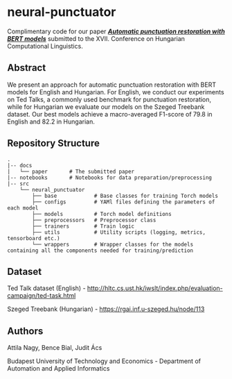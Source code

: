 # neural-punctuator
Complimentary code for our paper [**_Automatic punctuation restoration with BERT models_**](arxiv.org/abs/2101.07343) submitted to the XVII. Conference on Hungarian Computational Linguistics.

## Abstract
We present an approach for automatic punctuation restoration with BERT models for English and Hungarian. For English, we conduct our experiments on Ted Talks, a commonly used benchmark for punctuation restoration, while for Hungarian we evaluate our models on the Szeged Treebank dataset. Our best models achieve a macro-averaged F1-score of 79.8 in English and 82.2 in Hungarian.

## Repository Structure

```
.
|-- docs
|   └── paper       # The submitted paper
|-- notebooks       # Notebooks for data preparation/preprocessing
|-- src
    └── neural_punctuator 
        ├── base            # Base classes for training Torch models
        ├── configs         # YAMl files defining the parameters of each model
        ├── models          # Torch model definitions
        ├── preprocessors   # Preprocessor class
        ├── trainers        # Train logic
        ├── utils           # Utility scripts (logging, metrics, tensorboard etc.)
        └── wrappers        # Wrapper classes for the models containing all the components needed for training/prediction
```
## Dataset
Ted Talk dataset (English) - http://hltc.cs.ust.hk/iwslt/index.php/evaluation-campaign/ted-task.html

Szeged Treebank (Hungarian) - https://rgai.inf.u-szeged.hu/node/113


## Authors
Attila Nagy, Bence Bial, Judit Ács

Budapest University of Technology and Economics - Department of Automation and Applied Informatics
